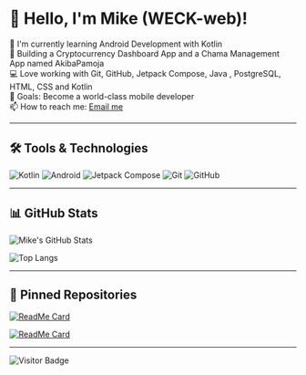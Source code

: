 # 👋 Hello, I'm Mike (WECK-web)!

🌱 I'm currently learning Android Development with Kotlin  
🚀 Building a Cryptocurrency Dashboard App and a Chama Management App named AkibaPamoja  
💻 Love working with Git, GitHub, Jetpack Compose, Java , PostgreSQL, HTML, CSS and Kotlin  
🎯 Goals: Become a world-class mobile developer  
📫 How to reach me: [Email me](mailto:youremail@example.com)  

---

## 🛠️ Tools & Technologies
![Kotlin](https://img.shields.io/badge/-Kotlin-0095D5?style=flat&logo=kotlin&logoColor=white)
![Android](https://img.shields.io/badge/-Android-3DDC84?style=flat&logo=android&logoColor=white)
![Jetpack Compose](https://img.shields.io/badge/-Jetpack%20Compose-4285F4?style=flat&logo=android)
![Git](https://img.shields.io/badge/-Git-F05032?style=flat&logo=git&logoColor=white)
![GitHub](https://img.shields.io/badge/-GitHub-181717?style=flat&logo=github)

---

## 📊 GitHub Stats
![Mike's GitHub Stats](https://github-readme-stats.vercel.app/api?username=WECK-web&show_icons=true&theme=radical)

![Top Langs](https://github-readme-stats.vercel.app/api/top-langs/?username=WECK-web&layout=compact&theme=radical)

---

## 📌 Pinned Repositories
[![ReadMe Card](https://github-readme-stats.vercel.app/api/pin/?username=WECK-web&repo=MyFirstApp&theme=radical)](https://github.com/WECK-web/MyFirstApp)

[![ReadMe Card](https://github-readme-stats.vercel.app/api/pin/?username=WECK-web&repo=android-ui-experiments&theme=radical)](https://github.com/WECK-web/android-ui-experiments)
- - -
![Visitor Badge](https://komarev.com/ghpvc/?username=WECK-web&label=Visitors&color=blue&style=flat)


